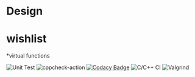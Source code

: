 # Design

 # wishlist
 *virtual functions
 
 
 ![Unit Test](https://github.com/99002610/Analysis_of_Cricketers/workflows/Unit%20Test/badge.svg?branch=main)
![cppcheck-action](https://github.com/99002610/MiniProject_Template/workflows/cppcheck-action/badge.svg)
[![Codacy Badge](https://app.codacy.com/project/badge/Grade/ccbfaa00784a474a8895415329be0351)](https://www.codacy.com/gh/99002610/MiniProject-Analysis-of-Cricketers/dashboard?utm_source=github.com&amp;utm_medium=referral&amp;utm_content=99002610/MiniProject-Analysis-of-Cricketers&amp;utm_campaign=Badge_Grade)
![C/C++ CI](https://github.com/99002610/Analysis_of_Cricketers/workflows/C/C++%20CI/badge.svg)
![Valgrind](https://github.com/99002610/Analysis_of_Cricketers/workflows/Valgrind/badge.svg?branch=main)
